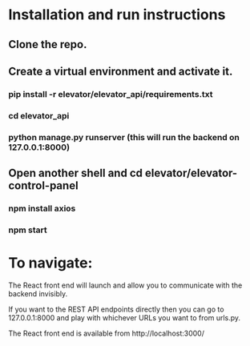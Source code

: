 # Installation and run instructions

## Clone the repo.

## Create a virtual environment and activate it.

### pip install -r elevator/elevator_api/requirements.txt

### cd elevator_api

### python manage.py runserver (this will run the backend on 127.0.0.1:8000)

## Open another shell and cd elevator/elevator-control-panel

### npm install axios

### npm start

# To navigate: 

The React front end will launch and allow you to communicate with the backend invisibly.

If you want to the REST API endpoints directly then you can go to 127.0.0.1:8000 and play with whichever URLs you want to from urls.py.

The React front end is available from http://localhost:3000/
